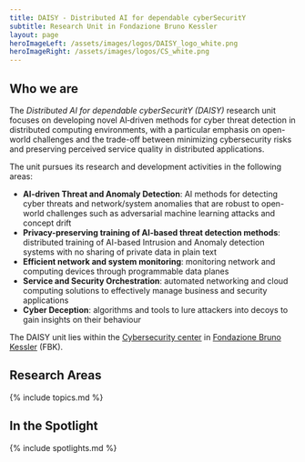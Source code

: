 ```yaml
---
title: DAISY - Distributed AI for dependable cyberSecuritY
subtitle: Research Unit in Fondazione Bruno Kessler
layout: page
heroImageLeft: /assets/images/logos/DAISY_logo_white.png
heroImageRight: /assets/images/logos/CS_white.png
---
```


## Who we are

The *Distributed AI for dependable cyberSecuritY (DAISY)* research unit
focuses on developing novel AI‑driven methods for cyber threat detection in distributed computing environments, with a particular emphasis on open-world challenges and the trade-off between minimizing cybersecurity risks and preserving perceived service quality in distributed applications. 

The unit pursues its research and development activities in the
following areas:

- **AI-driven Threat and Anomaly Detection**: AI methods for detecting cyber threats and network/system anomalies that are robust to open-world challenges such as adversarial machine learning attacks and concept drift 
- **Privacy-preserving training of AI-based threat detection methods**: distributed training of AI-based Intrusion and Anomaly detection systems with no sharing of private data in plain text
- **Efficient network and system monitoring**: monitoring network and computing devices through programmable data planes
- **Service and Security Orchestration**: automated networking and cloud
  computing solutions to effectively manage business and security
  applications
- **Cyber Deception**: algorithms and tools to lure attackers into decoys
  to gain insights on their behaviour

The DAISY unit lies within the [Cybersecurity center](https://cs.fbk.eu/) in [Fondazione Bruno Kessler](https://www.fbk.eu) (FBK).

## Research Areas

{% include topics.md %}

## In the Spotlight

{% include spotlights.md %}
